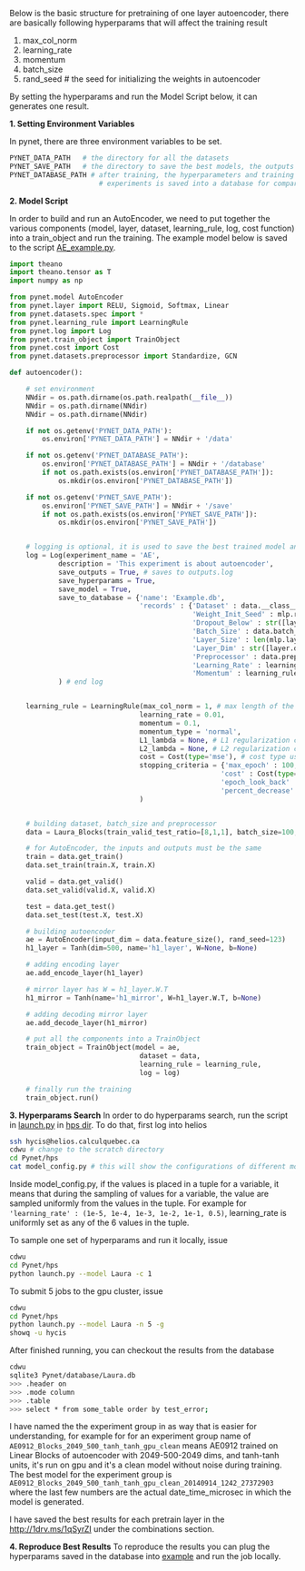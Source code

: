 
Below is the basic structure for pretraining of one layer autoencoder,
there are basically following hyperparams that will affect the training result

1. max_col_norm
2. learning_rate
3. momentum
4. batch_size
5. rand_seed # the seed for initializing the weights in autoencoder

By setting the hyperparams and run the Model Script below, it can generates one result.


__1. Setting Environment Variables__

In pynet, there are three environment variables to be set.

```python
PYNET_DATA_PATH   # the directory for all the datasets
PYNET_SAVE_PATH   # the directory to save the best models, the outputs logs and the hyperparameters
PYNET_DATABASE_PATH # after training, the hyperparameters and training results from various
                      # experiments is saved into a database for comparisions
```

__2. Model Script__

In order to build and run an AutoEncoder, we need to put together the various components
(model, layer, dataset, learning_rule, log, cost function) into a train_object and run the
training. The example model below is saved to the script [AE_example.py](../example/AE_example.py).

```python
import theano
import theano.tensor as T
import numpy as np

from pynet.model AutoEncoder
from pynet.layer import RELU, Sigmoid, Softmax, Linear
from pynet.datasets.spec import *
from pynet.learning_rule import LearningRule
from pynet.log import Log
from pynet.train_object import TrainObject
from pynet.cost import Cost
from pynet.datasets.preprocessor import Standardize, GCN

def autoencoder():

    # set environment
    NNdir = os.path.dirname(os.path.realpath(__file__))
    NNdir = os.path.dirname(NNdir)
    NNdir = os.path.dirname(NNdir)

    if not os.getenv('PYNET_DATA_PATH'):
        os.environ['PYNET_DATA_PATH'] = NNdir + '/data'

    if not os.getenv('PYNET_DATABASE_PATH'):
        os.environ['PYNET_DATABASE_PATH'] = NNdir + '/database'
        if not os.path.exists(os.environ['PYNET_DATABASE_PATH']):
            os.mkdir(os.environ['PYNET_DATABASE_PATH'])

    if not os.getenv('PYNET_SAVE_PATH'):
        os.environ['PYNET_SAVE_PATH'] = NNdir + '/save'
        if not os.path.exists(os.environ['PYNET_SAVE_PATH']):
            os.mkdir(os.environ['PYNET_SAVE_PATH'])


    # logging is optional, it is used to save the best trained model and records the training result to a database
    log = Log(experiment_name = 'AE',
            description = 'This experiment is about autoencoder',
            save_outputs = True, # saves to outputs.log
            save_hyperparams = True,
            save_model = True,
            save_to_database = {'name': 'Example.db',
                                'records' : {'Dataset' : data.__class__.__name__,
                                             'Weight_Init_Seed' : mlp.rand_seed,
                                             'Dropout_Below' : str([layer.dropout_below for layer in mlp.layers]),
                                             'Batch_Size' : data.batch_size,
                                             'Layer_Size' : len(mlp.layers),
                                             'Layer_Dim' : str([layer.dim for layer in mlp.layers]),
                                             'Preprocessor' : data.preprocessor.__class__.__name__,
                                             'Learning_Rate' : learning_rule.learning_rate,
                                             'Momentum' : learning_rule.momentum}}
            ) # end log


    learning_rule = LearningRule(max_col_norm = 1, # max length of the weight vector from lower layer going into upper neuron
                                learning_rate = 0.01,
                                momentum = 0.1,
                                momentum_type = 'normal',
                                L1_lambda = None, # L1 regularization coefficient
                                L2_lambda = None, # L2 regularization coefficient
                                cost = Cost(type='mse'), # cost type use for backprop during training
                                stopping_criteria = {'max_epoch' : 100, # maximum number of epochs for the training
                                                    'cost' : Cost(type='mse'), # cost type use for testing the quality of the trained model
                                                    'epoch_look_back' : 10, # number of epoch to look back for error improvement
                                                    'percent_decrease' : 0.001} # requires at least 0.001 = 0.1% decrease in error when look back of 10 epochs
                                )


    # building dataset, batch_size and preprocessor
    data = Laura_Blocks(train_valid_test_ratio=[8,1,1], batch_size=100, preprocessor=GCN())

    # for AutoEncoder, the inputs and outputs must be the same
    train = data.get_train()
    data.set_train(train.X, train.X)

    valid = data.get_valid()
    data.set_valid(valid.X, valid.X)

    test = data.get_test()
    data.set_test(test.X, test.X)

    # building autoencoder
    ae = AutoEncoder(input_dim = data.feature_size(), rand_seed=123)
    h1_layer = Tanh(dim=500, name='h1_layer', W=None, b=None)

    # adding encoding layer
    ae.add_encode_layer(h1_layer)

    # mirror layer has W = h1_layer.W.T
    h1_mirror = Tanh(name='h1_mirror', W=h1_layer.W.T, b=None)

    # adding decoding mirror layer
    ae.add_decode_layer(h1_mirror)

    # put all the components into a TrainObject
    train_object = TrainObject(model = ae,
                                dataset = data,
                                learning_rule = learning_rule,
                                log = log)

    # finally run the training
    train_object.run()

```

__3. Hyperparams Search__
In order to do hyperparams search, run the script in [launch.py](../hps/launch.py) in [hps dir](../hps).
To do that, first log into helios

```bash
ssh hycis@helios.calculquebec.ca
cdwu # change to the scratch directory
cd Pynet/hps
cat model_config.py # this will show the configurations of different models
```

Inside model_config.py, if the values is placed in a tuple for a variable,
it means that during the sampling of values for a variable,
the value are sampled uniformly from the values in the tuple.
For example for
```'learning_rate' : (1e-5, 1e-4, 1e-3, 1e-2, 1e-1, 0.5)```,
learning_rate is uniformly set as any of the 6 values in the tuple.

To sample one set of hyperparams and run it locally, issue
```bash
cdwu
cd Pynet/hps
python launch.py --model Laura -c 1
```
To submit 5 jobs to the gpu cluster, issue
```bash
cdwu
cd Pynet/hps
python launch.py --model Laura -n 5 -g
showq -u hycis
```

After finished running, you can checkout the results from the database
```bash
cdwu
sqlite3 Pynet/database/Laura.db
>>> .header on
>>> .mode column
>>> .table
>>> select * from some_table order by test_error;
```

I have named the the experiment group in as way that is easier for understanding, for example for
for an experiment group name of
```AE0912_Blocks_2049_500_tanh_tanh_gpu_clean```
means AE0912 trained on Linear Blocks of autoencoder with 2049-500-2049 dims, and tanh-tanh units,
it's run on gpu and it's a clean model without noise during training.
The best model for the experiment group is
```AE0912_Blocks_2049_500_tanh_tanh_gpu_clean_20140914_1242_27372903```
where the last few numbers are the actual date_time_microsec in which the model is generated.


I have saved the best results for each pretrain layer in the http://1drv.ms/1qSyrZI under the combinations section.

__4. Reproduce Best Results__
To reproduce the results you can plug the hyperparams saved in the database into [example](../example/AE_example.py)
and run the job locally.
